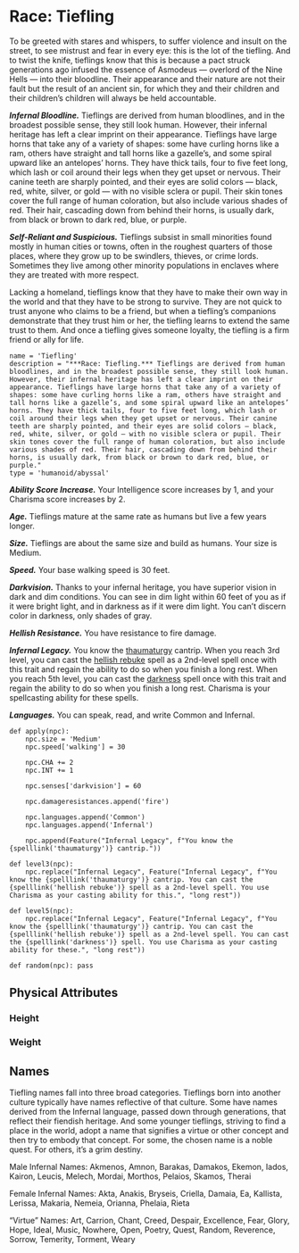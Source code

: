 # Race: Tiefling
To be greeted with stares and whispers, to suffer violence and insult on the street, to see mistrust and fear in every eye: this is the lot of the tiefling. And to twist the knife, tieflings know that this is because a pact struck generations ago infused the essence of Asmodeus — overlord of the Nine Hells — into their bloodline. Their appearance and their nature are not their fault but the result of an ancient sin, for which they and their children and their children’s children will always be held accountable.

***Infernal Bloodline.*** Tieflings are derived from human bloodlines, and in the broadest possible sense, they still look human. However, their infernal heritage has left a clear imprint on their appearance. Tieflings have large horns that take any of a variety of shapes: some have curling horns like a ram, others have straight and tall horns like a gazelle’s, and some spiral upward like an antelopes’ horns. They have thick tails, four to five feet long, which lash or coil around their legs when they get upset or nervous. Their canine teeth are sharply pointed, and their eyes are solid colors — black, red, white, silver, or gold — with no visible sclera or pupil. Their skin tones cover the full range of human coloration, but also include various shades of red. Their hair, cascading down from behind their horns, is usually dark, from black or brown to dark red, blue, or purple.

***Self-Reliant and Suspicious.*** Tieflings subsist in small minorities found mostly in human cities or towns, often in the roughest quarters of those places, where they grow up to be swindlers, thieves, or crime lords. Sometimes they live among other minority populations in enclaves where they are treated with more respect.

Lacking a homeland, tieflings know that they have to make their own way in the world and that they have to be strong to survive. They are not quick to trust anyone who claims to be a friend, but when a tiefling’s companions demonstrate that they trust him or her, the tiefling learns to extend the same trust to them. And once a tiefling gives someone loyalty, the tiefling is a firm friend or ally for life.

```
name = 'Tiefling'
description = "***Race: Tiefling.*** Tieflings are derived from human bloodlines, and in the broadest possible sense, they still look human. However, their infernal heritage has left a clear imprint on their appearance. Tieflings have large horns that take any of a variety of shapes: some have curling horns like a ram, others have straight and tall horns like a gazelle’s, and some spiral upward like an antelopes’ horns. They have thick tails, four to five feet long, which lash or coil around their legs when they get upset or nervous. Their canine teeth are sharply pointed, and their eyes are solid colors — black, red, white, silver, or gold — with no visible sclera or pupil. Their skin tones cover the full range of human coloration, but also include various shades of red. Their hair, cascading down from behind their horns, is usually dark, from black or brown to dark red, blue, or purple."
type = 'humanoid/abyssal'
```

***Ability Score Increase.*** Your Intelligence score increases by 1, and your Charisma score increases by 2.

***Age.*** Tieflings mature at the same rate as humans but live a few years longer.

***Size.*** Tieflings are about the same size and build as humans. Your size is Medium.

***Speed.*** Your base walking speed is 30 feet.

***Darkvision.*** Thanks to your infernal heritage, you have superior vision in dark and dim conditions. You can see in dim light within 60 feet of you as if it were bright light, and in darkness as if it were dim light. You can’t discern color in darkness, only shades of gray.

***Hellish Resistance.*** You have resistance to fire damage.

***Infernal Legacy.*** You know the [thaumaturgy](../Magic/Spells/thaumaturgy.md) cantrip. When you reach 3rd level, you can cast the [hellish rebuke](../Magic/Spells/hellish-rebuke.md) spell as a 2nd-level spell once with this trait and regain the ability to do so when you finish a long rest. When you reach 5th level, you can cast the [darkness](../Magic/Spells/darkness.md) spell once with this trait and regain the ability to do so when you finish a long rest. Charisma is your spellcasting ability for these spells.

***Languages.*** You can speak, read, and write Common and Infernal.

```
def apply(npc):
    npc.size = 'Medium'
    npc.speed['walking'] = 30

    npc.CHA += 2
    npc.INT += 1

    npc.senses['darkvision'] = 60

    npc.damageresistances.append('fire')

    npc.languages.append('Common')
    npc.languages.append('Infernal')

    npc.append(Feature("Infernal Legacy", f"You know the {spelllink('thaumaturgy')} cantrip."))

def level3(npc):
    npc.replace("Infernal Legacy", Feature("Infernal Legacy", f"You know the {spelllink('thaumaturgy')} cantrip. You can cast the {spelllink('hellish rebuke')} spell as a 2nd-level spell. You use Charisma as your casting ability for this.", "long rest"))

def level5(npc):
    npc.replace("Infernal Legacy", Feature("Infernal Legacy", f"You know the {spelllink('thaumaturgy')} cantrip. You can cast the {spelllink('hellish rebuke')} spell as a 2nd-level spell. You can cast the {spelllink('darkness')} spell. You use Charisma as your casting ability for these.", "long rest"))
```

```
def random(npc): pass
```

## Physical Attributes

### Height

### Weight

## Names
Tiefling names fall into three broad categories. Tieflings born into another culture typically have names reflective of that culture. Some have names derived from the Infernal language, passed down through generations, that reflect their fiendish heritage. And some younger tieflings, striving to find a place in the world, adopt a name that signifies a virtue or other concept and then try to embody that concept. For some, the chosen name is a noble quest. For others, it’s a grim destiny.

Male Infernal Names: Akmenos, Amnon, Barakas, Damakos, Ekemon, Iados, Kairon, Leucis, Melech, Mordai, Morthos, Pelaios, Skamos, Therai

Female Infernal Names: Akta, Anakis, Bryseis, Criella, Damaia, Ea, Kallista, Lerissa, Makaria, Nemeia, Orianna, Phelaia, Rieta

“Virtue” Names: Art, Carrion, Chant, Creed, Despair, Excellence, Fear, Glory, Hope, Ideal, Music, Nowhere, Open, Poetry, Quest, Random, Reverence, Sorrow, Temerity, Torment, Weary

